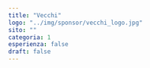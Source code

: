 ```yaml
---
title: "Vecchi"
logo: "../img/sponsor/vecchi_logo.jpg"
sito: ""
categoria: 1
esperienza: false
draft: false
---
```


  

  